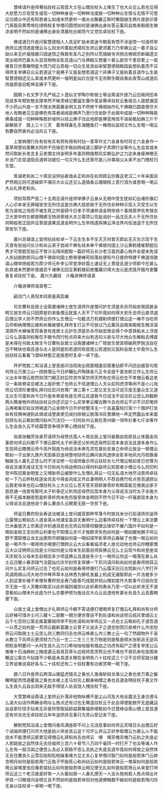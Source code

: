 <!-- { "loadSidebar": true } -->
　　慧峰请升座师蓦拈拄杖云观音大士在山僧拄杖头上降生了也大众见么若也见得大悲愿力示现受生或现一切种种身说一切种种法度脱一切种种众生情与无情不可思议功德众中还有知恩者么如或未然更听一偈炎炎酷暑正斯时懒鼓娘生两片皮欲识普门真面目黄莺啼在绿杨枝复举僧问圆悟如何是诸佛出身处答云薰风自南来殿阁生微凉金明不然如何是诸佛出身处清晨吃白粥而今又觉饥卓拄杖下座。

　　佛成道日升座问智慧德相人人具足旷劫未尝迷今朝奚有悟不涉迷悟一句请师举扬师云透顶透底僧云与么则龙吟雾起虎啸风生师云更须着力乃举拂云这一着子自尘劫以来无纤毫隐蔽只因迷悟之殊致有圣凡之别所以荒城破寺洪扬古佛纲宗断碣遗文突出祖师巴鼻头头显现物物全彰且道山门与佛殿又商量个甚么欲穷千里目更上一层楼昔日世尊睹明星大悟乃叹云奇哉一切众生皆具如来智慧德相秪因妄想执着而不证得师复举拂召众云若道这个是拂子又是妄想若道这个非拂子又是执着且道作么生是智慧德相还见么其或未然更听一偈明星灿烂古犹今无奈群生眼自昏此夜雪山成道后炜煌原是旧乾坤击拂子下座。

　　圆期卜右文罗子先严铭之卜逸仙文学陶尔彬居士等设斋请升座乃云旧阁闲田本现成多年颓败勉支撑幸然不昧灵峰记要逼生蚕作茧呈蓦卓拄杖云鲁祖见人面壁漏逗不少药山升座一言不措太煞葛藤金明又且不然修千佛阁始作礼千佛期已圆直使尽大地人有眼者见见是佛色有耳者闻闻是佛声乃至行住坐卧于此阁中成就一切种种殊胜佛事成就一切种种殊胜妙缘所以经云佛子住此地即是佛受用信不诬矣秪如麻三斤干屎橛扇子　跳上三十三天　着帝释鼻孔东海鲤鱼打一棒雨似盆倾又作么生喝一喝云有麝自然香何必当风立下座。

　　上堂衲僧行处有权有实有照有用有时拈一茎草作丈六金身有时将丈六金身作一茎草用譬如善舞太阿终不伤锋犯手秪如杨岐道三脚驴子弄蹄行汝等作么生会其或未然问取新长老去复云老僧主持金明多年虽则稍挽颓风实赖弘护之力迩来身疲神倦无补法门合宜退隐且道转功就位一句又作么生还家尽是儿孙事祖父从来不出门拽杖归东堂。

　　鸳湖老和尚二十周忌设供拈香值永正和尚在右师顾云你看这老汉二十年来面目俨然相见则可道破即不堪召大众云还见么遂插香云珊瑚枝上意行泪为谁思喝一喝云大众礼拜老和尚。

　　项别驾荐严慈二十五周忌请升座师举拂子云身从无相中受生犹如幻出诸形像幻人心识本来无罪福皆空无所住这是古佛大慈悲故于无所住处种种示现入灭受生以生死为游戏之场而不被生死之所窒碍今日孝子项谦恭请金明举扬个事用荐伊先考锦衣卫大堂中府左都督赐蟒玉特进荣禄大夫兰斋项公先妣诰封一品沈氏夫人于无所住处同明般若正因共证菩提道果且道金明作么生举扬遂挥拂云净法界内任逍遥于无所住常安乐下座。

　　嘉兴总镇请上堂师拈拄杖卓一下云生生本不生灭灭何曾灭即此无灭生示现于生灭昔有张拙问长沙和尚云弟子尝闻千佛名经未审千佛居何国土沙云黄鹤楼崔颢题后秀才可曾题否拙云不曾沙云得闲题取一篇好师云长沙老汉虽则婆心格外全提未免误人失拈脱韵若问山僧千佛居何国土劈脊便棒苟知落处便知今日督府特建千佛道场敦请山僧举扬般若为荐少师元朴李公早登净妙国土速证无上菩提且道少师即今在甚么处其或未然更听我偈百千诸佛无回互黄鹤楼前绝覆藏识得大虫元是虎莲开腊月更馨香复卓拄杖下座。
嘉兴大藏经　介庵进禅师语录


　　介庵进禅师语录卷二

　　嗣法门人真倪本则真鉴真启编

　　司农曹秋岳居士设斋邀诸绅士放生请师升座僧问护生须是杀杀尽始安居因甚金明又放生师云只因原是钓来鱼僧云犹是人天不了句毕竟如何得大安乐去师云直须退后僧云学人则不然师云你作么生僧云一句截流万机寝削师便打僧云这一棒不当吃师云伶俐衲僧僧云被和尚看破便礼拜师复打云不可放过乃云薰风自南来殿阁生微凉溪深荫乔木蝉噪芰荷香昔有庞居士云护生须是杀杀尽始安居会得个中意铁船水上浮庞公与么道虽则权衡在手据令而行检点将来大似有违句义欲与尽大地众生解粘去缚直是未得在何故太赊生今日曹秋岳居士设斋邀诸绅士广赎放生使其顿破网罗脱活自在岂不畅快也哉且道与古人是同是别若道同有屈庞公若道别又孤秋岳居士毕竟作么生拈拄杖云看看飞潜纵林壑正是报恩时复卓一卓下座。

　　开炉梵胜二知浴请上堂首座问当阳突出觌面相逢旧案重拈即不问迥出威音句若何师云万里江山一团铁僧云今日炉鞴弘开陶铸圣凡正令全提千差坐断又作么生师云义出丰年僧云若然则顶门眼正肘后符灵作家宗师天然有在师云俭生不孝僧云看这老汉一条铁脊梁总被法上座折倒了也师云不信道僧云人天众前捋虎须等闲不是小儿戏师云切须珍重僧礼拜归位尼问世尊广演三乘十二部又言无法可说灭度无量众生又道无众生可度和尚今日升座未审是有是无师云且道我今日说法不说法尼云恁么则截断两头腾身物外师拈拄杖云你还识这个么尼举拳云耀古腾今去也师云不识不识尼喝师云再喝看尼拟议师喝退乃云金明今日开炉炭墼浑无一个且喜露柱灯笼个个围炉打坐纵有伎俩神通到此俱成话堕直使见闻扫除根尘脱落冷灰里爆地一声定然露出本来面目顾左右云秪如僧问赵州万法归一一归何处州云我在青州做一领布衫重七斤汝等作么生会良久云不经霜雪苦争得岁寒心拽拄杖下座。

　　俗弟张翰芳张承芳请师为母贺氏孺人十周忌辰上堂问香飘岩桂即且止体露金风事若何师云抖擞不下僧云那吒太子析骨还父析肉还母然后现本身说法且道本身作么生现师云瞎僧云师今高升猊座为母说法未审先灵在甚处安身立命师云放汝一顿僧云秪如一子出家九族升天因甚目连母堕地狱师云确问金风透体全彰本地风光丹桂飘香触破当人鼻孔正恁么时不涉证修一句请师垂示师云拄杖长七尺僧云秪如昔日世尊为母说法诸天咸证无生今日和尚为母追修四众得何利益师云知恩者少僧云与么则忉利宫中陈旧案金明堂上又增新师云阇黎作么生僧礼拜云一句无私语大地尽沾恩师卓拄杖一下乃云昨秋桂逐金风去今得金风桂又开此事明明人不荐自携竹杖点苍苔遂顾众云我老母来也在山僧拄杖头上大众见么苍天苍天容颜甚奇妙有眼莫能见惟我出家子慈悲通一线昔有那吒太子析骨还父析肉还母然后现本身为父母说法当时太子全施大用不无报本酬恩若是析骨析肉未免伤毁至体金明则不然今日不动一纤毫直现本身为父母说法且道他说个甚么聻良久云眼里无筋一世贫下座。

　　师诞日曹府倪全寿送法被请上堂问威音那畔早落今时朕兆未分已前请师庆诞师云露僧云秪如古人道金莲从地涌宝盖自天垂明什么边事师卓拄杖一下僧云上来法要已沐垂慈济上宗乘还许别通消息也无师云彻骨彻髓僧云锋铓不展六国升平如何是一喝如金刚王宝剑师云利害也不知僧云牙爪才施群灵失色如何是一喝如踞地狮子师云野干潜踪僧云龙文出匣照尽妍媸如何是一喝如探竿影草师云看破了也僧一喝云如何是一喝不作一喝用师亦喝便打僧顾众云大众看看临济老人放光动地也师云你瞎那僧云大众证明师云恰是士问如何是父母未生前面目师挥拂云见么士云现今和尚登座龙天庆祝与父母未生前相去多少师竖拂云且道是多少士一喝师云你这一喝落在甚么处士云日暖小春添瑞气法筵灿烂庆华封师复挥拂一下尼问请问和尚如何是寿师侧耳云问什么尼复问师云过去了也尼云如何是寿用师便打乃云霜天旧日古院新兴八字打开风调雨顺山河大地尽作琴声草木丛林悉为狮吼发最上机成无漏智即此一片法被多少人到这里补缀不来惟有曹府倪全寿乃能善巧成就并祝山僧初度作大胜事今日挂向宝华王座一任人天瞻仰取足以此祈福则福崇以此祈寿则寿永乃至一切以此祈求无不遂意秪如山僧未升此座为什么亦要伊预为施设召大众云且道他有甚长处良久云高着眼便下座。

　　众居士请上堂僧出才礼拜师云今朝不答话便打僧喝师复打僧云礼拜和尚有分师云好棒可惜许士问三藏十二部教一期方便世尊说不到处请和尚说师云纸灰里烟云士云千七百则公案总属葛藤祖师举不到处请和尚举师云又一点也士云秪如孔子道吾道一以贯之如何是一贯师云截断葛藤士云曾子又说夫子之道忠恕而已矣唤什么作忠恕师云问取居士士云恁么则三教同归去也师云唤甚么作三教士云一句了然超物外千圣从教立下风师云更须努力乃云一生二二生三三生万物是则是秪是顺水张帆且无逆风把舵金明要问一从何生良久云力口希咄咄咄猫有插血之功虎有起尸之德复举庞公云难难十石油麻树上摊庞婆云易易百草头边祖师意灵照云也不难也不易饥来吃饭困来睡这公案古今拈提不少秪是未具透关眼在金明有八十拄杖这三个汉不合将官路分疆立界说难说易好各与二十拄杖还有二十拄杖聻有功者赏喝一喝下座。

　　腊八日升座师云跨深山擒猛虎猎夫之勇也入渤海斩蛟龙渔父之勇也舍万乘之躯睹明星而悟道瞿昙之勇也水棱上走马剑刃上翻身衲僧之勇也且道金明拄杖子勇又作么生良久云自出洞来无敌手得饶人处且饶人拽拄杖下座。

　　大雪慧峰设斋请上堂师云扑落非他物纵横不是尘山河及大地全露法王身古德与么语大似话作两橛金明与么拣点还有过也无蓦竖拄杖云于此会得便能掀开无底藏运出自家珍信手拈来无非是供管取延龄益算集福弥增秪如今日慧峰设斋山僧上堂且道还有优劣也无卓拄杖云年年送供非无事只为灵山受记来下座。

　　解制梵知浴请上堂僧问香风满座即不问上元消息事如何师云天晴日头出僧云好个话端师便打问尽大地是劫火举坐具云这个可坏么师云正好参取僧云为甚么火不能烧水不能漂师云那里见得僧云礼拜和尚去也师云　哩　哩苏噜苏噜乃云执之失度必入邪路放之自然体无去住祖师三百六十骨节八万四千毫窍一时打开了也汝等诸人作么生有一般汉闻之便恁么去必入邪路不恁么去执之失度且道毕竟如何得放之自然体无去住聻良久云雪后始知松柏操事难方见丈夫心复举僧问智门如何是般若体门云蚌含明月如何是般若用门云兔子怀胎死心和尚拈云如何是般若体云一堆屎如何是般若用云屎堆里虫应庵老祖拈云如何是般若体云相见便无礼如何是般若用云从来爱打哄师云这三个老汉直是好笑一人头匾如扇一人鼻孔撩天一人舌头拖地若人拣点得出许伊具一只眼或问金明又且不然如何是般若体但对他道佛眼觑不破如何是般若用闪烁无亲以拄杖卓一卓喝一喝下座。

